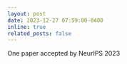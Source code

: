 ```yaml
---
layout: post
date: 2023-12-27 07:59:00-0400
inline: true
related_posts: false
---
```


One paper accepted by NeurIPS 2023
